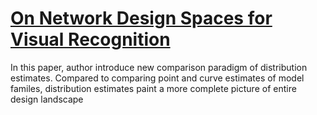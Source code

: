 # [On Network Design Spaces for Visual Recognition](https://arxiv.org/pdf/1905.13214.pdf)

In this paper, author introduce new comparison paradigm of distribution estimates. Compared to comparing point and curve estimates of model familes, distribution estimates paint a more complete picture of entire design landscape
